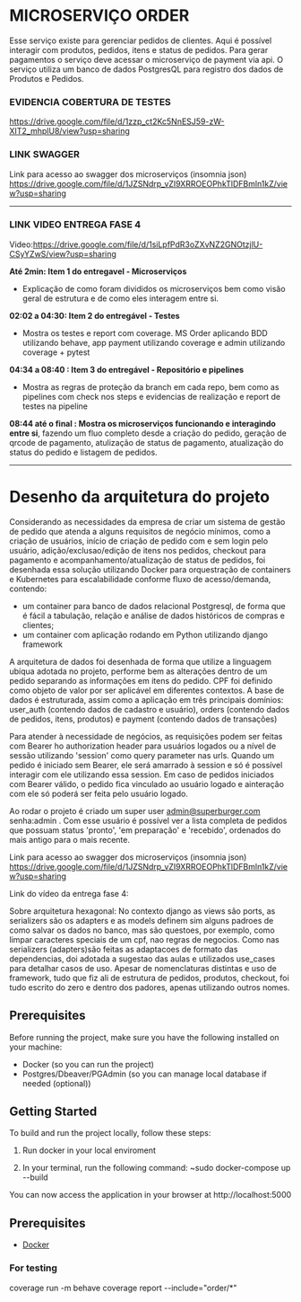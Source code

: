 

# MICROSERVIÇO ORDER

Esse serviço existe para gerenciar pedidos de clientes. Aqui é possível interagir com produtos, pedidos, itens e status de pedidos. Para gerar pagamentos o serviço deve acessar o microserviço de payment via api.
O serviço utiliza um banco de dados PostgresQL para registro dos dados de Produtos e Pedidos.



### EVIDENCIA COBERTURA DE TESTES

https://drive.google.com/file/d/1zzp_ct2Kc5NnESJ59-zW-XIT2_mhplU8/view?usp=sharing


### LINK SWAGGER

Link para acesso ao swagger dos microserviços (insomnia json) https://drive.google.com/file/d/1JZSNdrp_vZI9XRROEOPhkTlDFBmln1kZ/view?usp=sharing



_______________________________________________________________________

### LINK VIDEO ENTREGA FASE 4

Video:https://drive.google.com/file/d/1siLpfPdR3oZXvNZ2GNOtzjlU-CSyYZwS/view?usp=sharing


**Até 2min: Item 1 do entregavel - Microserviços**
- Explicação de como foram divididos os microserviços bem como visão geral de estrutura e de como eles interagem entre si.

**02:02 a 04:30: Item 2 do entregável -  Testes**
- Mostra os testes e report com coverage. MS Order aplicando BDD utilizando behave, app payment utilizando coverage e admin utilizando coverage + pytest

**04:34 a 08:40 : Item 3 do entregável - Repositório e pipelines**
- Mostra as regras de proteção da branch em cada repo, bem como as pipelines com check nos steps e evidencias de realização e report de testes na pipeline

**08:44 até o final : Mostra os microserviços funcionando e interagindo entre si**, fazendo um fluo completo desde a criação do pedido, geração de qrcode de pagamento, atulização de status de pagamento, atualização do status do pedido e listagem de pedidos. 

_______________________________________________________________________


# Desenho da arquitetura do projeto

Considerando as necessidades da empresa de criar um sistema de gestão de pedido que atenda a alguns requisitos de negócio mínimos, como a criação de usuários, início de criação de pedido com e sem login pelo usuário, adição/exclusao/edição de itens nos pedidos, checkout para pagamento e acompanhamento/atualização de status de pedidos, foi desenhada essa solução utilizando Docker para orquestração de containers e Kubernetes para escalabilidade conforme fluxo de acesso/demanda, contendo:
- um container para banco de dados relacional Postgresql, de forma que é fácil a tabulação, relação e análise de dados históricos de compras e clientes;
- um container com aplicação rodando em Python utilizando django framework

A arquitetura de dados foi desenhada de forma que utilize a linguagem ubíqua adotada no projeto, performe bem as alterações dentro de um pedido separando as informações em itens do pedido. CPF foi definido como objeto de valor por ser aplicável em diferentes contextos. A base de dados é estruturada, assim como a aplicação em três principais domínios: user_auth (contendo dados de cadastro e usuário), orders (contendo dados de pedidos, itens, produtos) e payment (contendo dados de transações)  

Para atender à necessidade de negócios, as requisições podem ser feitas com Bearer ho authorization header para usuários logados ou a nível de sessão utilizando 'session' como query parameter nas urls. Quando um pedido é iniciado sem Bearer, ele será amarrado à session e só é possível interagir com ele utilizando essa session. Em caso de pedidos iniciados com Bearer válido, o pedido fica vinculado ao usuário logado e ainteração com ele só poderá ser feita pelo usuário logado. 

Ao rodar o projeto é criado um super user admin@superburger.com senha:admin . Com esse usuário é possível ver a lista completa de pedidos que possuam status 'pronto', 'em preparação' e 'recebido', ordenados do mais antigo para o mais recente.

Link para acesso ao swagger dos microserviços (insomnia json) https://drive.google.com/file/d/1JZSNdrp_vZI9XRROEOPhkTlDFBmln1kZ/view?usp=sharing

Link do vídeo da entrega fase 4:

Sobre arquitetura hexagonal: No contexto django as views são ports, as serializers são os adapters e as models definem sim alguns padroes de como salvar os dados no banco, mas são questoes, por exemplo, como limpar caracteres speciais de um cpf, nao regras de negocios. Como nas serializers (adapters)são feitas as adaptacoes de formato das dependencias, doi adotada a sugestao das aulas e utilizados use_cases para detalhar casos de uso. Apesar de nomenclaturas distintas e uso de framework, tudo que fiz ali de estrutura de pedidos, produtos, checkout, foi tudo escrito do zero e dentro dos padores, apenas utilizando outros nomes.

## Prerequisites

Before running the project, make sure you have the following installed on your machine:

- Docker (so you can run the project)
- Postgres/Dbeaver/PGAdmin (so you can manage local database if needed (optional))

## Getting Started

To build and run the project locally, follow these steps:

1. Run docker in your local enviroment

2. In your terminal, run the following command:
    ~sudo docker-compose up --build


You can now access the application in your browser at http://localhost:5000

## Prerequisites

- [Docker](https://www.docker.com/get-started)


### For testing
coverage run -m behave
coverage report --include="order/*"
